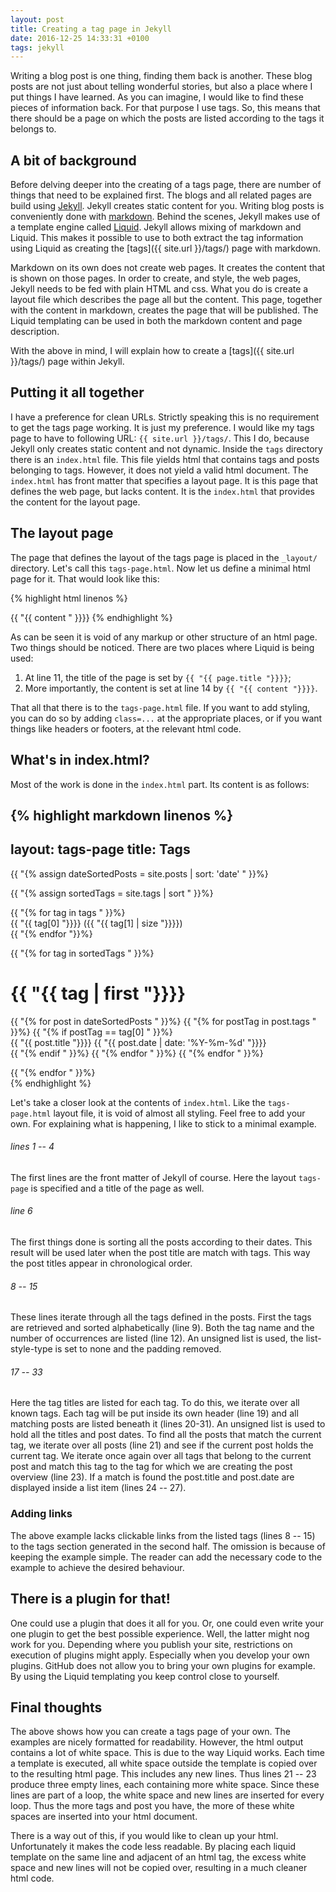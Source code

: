```yaml
---
layout: post
title: Creating a tag page in Jekyll
date: 2016-12-25 14:33:31 +0100
tags: jekyll
---
```


Writing a blog post is one thing, finding them back is another. These
blog posts are not just about telling wonderful stories, but also a
place where I put things I have learned. As you can imagine, I would
like to find these pieces of information back. For that purpose I use
tags. So, this means that there should be a page on which the posts are
listed according to the tags it belongs to.

## A bit of background
Before delving deeper into the creating of a tags page, there are number
of things that need to be explained first. The blogs and all related
pages are build using [Jekyll](https://jekyllrb.com). Jekyll creates
static content for you. Writing blog posts is conveniently done with
[markdown](https://daringfireball.net/projects/markdown/). Behind the
scenes, Jekyll makes use of a template engine called
[Liquid](https://shopify.github.io/liquid/). Jekyll allows mixing of
markdown and Liquid. This makes it possible to use to both extract the
tag information using Liquid as creating the
[tags]({{ site.url }}/tags/) page with markdown.

Markdown on its own does not create web pages. It creates the content
that is shown on those pages. In order to create, and style, the web
pages, Jekyll needs to be fed with plain HTML and css. What you do is
create a layout file which describes the page all but the content. This
page, together with the content in markdown, creates the page that will
be published. The Liquid templating can be used in both the markdown
content and page description.

With the above in mind, I will explain how to create a
[tags]({{ site.url }}/tags/) page within Jekyll.

## Putting it all together
I have a preference for clean URLs. Strictly speaking this is no
requirement to get the tags page working. It is just my preference. I
would like my tags page to have to following URL: `{{ site.url }}/tags/`.
This I do, because Jekyll only creates static content and not dynamic.
Inside the `tags` directory there is an `index.html` file. This file
yields html that contains tags and posts belonging to tags. However, it
does not yield a valid html document. The `index.html` has front matter
that specifies a layout page. It is this page that defines the web page,
but lacks content. It is the `index.html` that provides the content for
the layout page.

## The layout page
The page that defines the layout of the tags page is placed in the
`_layout/` directory. Let's call this `tags-page.html`. Now let us
define a minimal html page for it. That would look like this:

{% highlight html linenos %}
<!DOCTYPE html>
<html lang="en">
    <head>
        <!-- Required meta tags always come first -->
        <meta charset="utf-8">
        <meta name="viewport" content="width=device-width, initial-scale=1, shrink-to-fit=no">
        <meta http-equiv="x-ua-compatible" content="ie=edge">
    </head>
    <head>
        <meta charset=utf-8>
        <title>{{ "{{ page.title " }}}}</title>
    </head>
    <body>
        {{ "{{ content " }}}}
    </body>
</html>
{% endhighlight %}

As can be seen it is void of any markup or other structure of an html
page. Two things should be noticed. There are two places where Liquid is
being used:

1. At line 11, the title of the page is set by `{{ "{{ page.title "}}}}`;
2. More importantly, the content is set at line 14 by
   `{{ "{{ content "}}}}`.

That all that there is to the `tags-page.html` file. If you want to add
styling, you can do so by adding `class=...` at the appropriate places,
or if you want things like headers or footers, at the relevant html
code.

## What's in index.html?
Most of the work is done in the `index.html` part. Its content is as
follows:

{% highlight markdown linenos %}
---
layout: tags-page
title: Tags
---

{{ "{% assign dateSortedPosts = site.posts | sort: 'date' " }}%}

<div>
    {{ "{% assign sortedTags = site.tags | sort " }}%}
    <ul style="list-style-type: none; padding-left: 0">
        {{ "{% for tag in tags " }}%}
            <li>{{ "{{ tag[0] "}}}} <span>({{ "{{ tag[1] | size "}}}})<span></li>
        {{ "{% endfor "}}%}
    </ul>
</div>

<div>
    {{ "{% for tag in sortedTags " }}%}
        <h1>{{ "{{ tag | first "}}}}</h1>
        <ul style="list-style-type: none; padding-left: 0">
            {{ "{% for post in dateSortedPosts " }}%}
                {{ "{% for postTag in post.tags " }}%}
                    {{ "{% if postTag == tag[0] " }}%}
                        <li>
                            <span>{{ "{{ post.title "}}}}</span></span>
                            <span>{{ "{{ post.date | date: '%Y-%m-%d' "}}}}</span>
                        </li>
                    {{ "{% endif " }}%}
                {{ "{% endfor " }}%}
            {{ "{% endfor " }}%}
        </ul>
    {{ "{% endfor " }}%}
</div>
{% endhighlight %}

Let's take a closer look at the contents of `index.html`. Like the
`tags-page.html` layout file, it is void of almost all styling. Feel
free to add your own. For explaining what is happening, I like to stick
to a minimal example.

###### lines 1 -- 4
The first lines are the front matter of Jekyll of course. Here the
layout `tags-page` is specified and a title of the page as well.

###### line 6
The first things done is sorting all the posts according to their dates.
This result will be used later when the post title are match with tags.
This way the post titles appear in chronological order.

###### 8 -- 15
These lines iterate through all the tags defined in the posts. First the
tags are retrieved and sorted alphabetically (line 9). Both the tag name
and the number of occurrences are listed (line 12). An unsigned list is
used, the list-style-type is set to none and the padding removed.

###### 17 -- 33
Here the tag titles are listed for each tag. To do this, we iterate over all
known tags. Each tag will be put inside its own header (line 19) and all
matching posts are listed beneath it (lines 20-31). An unsigned list is
used to hold all the titles and post dates. To find all the posts that
match the current tag, we iterate over all posts (line 21) and see if
the current post holds the current tag. We iterate once again over all
tags that belong to the current post and match this tag to the tag for
which we are creating the post overview (line 23). If a match is found
the post.title and post.date are displayed inside a list item (lines 24
-- 27).

### Adding links
The above example lacks clickable links from the listed tags
(lines 8 -- 15) to the tags section generated in the second half. The
omission is because of keeping the example simple. The reader can add
the necessary code to the example to achieve the desired behaviour.

## There is a plugin for that!
One could use a plugin that does it all for you. Or, one could even
write your one plugin to get the best possible experience. Well, the
latter might nog work for you. Depending where you publish your site,
restrictions on execution of plugins might apply. Especially when you
develop your own plugins. GitHub does not allow you to bring your own
plugins for example. By using the Liquid templating you keep control
close to yourself.

## Final thoughts
The above shows how you can create a tags page of your own. The examples
are nicely formatted for readability. However, the html output contains
a lot of white space. This is due to the way Liquid works. Each time a
template is executed, all white space outside the template is copied
over to the resulting html page. This includes any new lines. Thus lines
21 -- 23 produce three empty lines, each containing more white space.
Since these lines are part of a loop, the white space and new lines are
inserted for every loop. Thus the more tags and post you have, the more
of these white spaces are inserted into your html document.

There is a way out of this, if you would like to clean up your html.
Unfortunately it makes the code less readable. By placing each liquid
template on the same line and adjacent of an html tag, the excess white
space and new lines will not be copied over, resulting in a much cleaner
html code.

